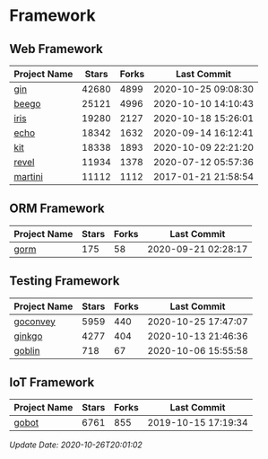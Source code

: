 # Framework

## Web Framework
| Project Name | Stars | Forks | Last Commit |
| ------------ | ----- | ----- | ----------- |
| [gin](https://github.com/gin-gonic/gin) | 42680 | 4899 | 2020-10-25 09:08:30 |
| [beego](https://github.com/astaxie/beego) | 25121 | 4996 | 2020-10-10 14:10:43 |
| [iris](https://github.com/kataras/iris) | 19280 | 2127 | 2020-10-18 15:26:01 |
| [echo](https://github.com/labstack/echo) | 18342 | 1632 | 2020-09-14 16:12:41 |
| [kit](https://github.com/go-kit/kit) | 18338 | 1893 | 2020-10-09 22:21:20 |
| [revel](https://github.com/revel/revel) | 11934 | 1378 | 2020-07-12 05:57:36 |
| [martini](https://github.com/go-martini/martini) | 11112 | 1112 | 2017-01-21 21:58:54 |

## ORM Framework
| Project Name | Stars | Forks | Last Commit |
| ------------ | ----- | ----- | ----------- |
| [gorm](https://github.com/jinzhu/gorm) | 175 | 58 | 2020-09-21 02:28:17 |

## Testing Framework
| Project Name | Stars | Forks | Last Commit |
| ------------ | ----- | ----- | ----------- |
| [goconvey](https://github.com/smartystreets/goconvey) | 5959 | 440 | 2020-10-25 17:47:07 |
| [ginkgo](https://github.com/onsi/ginkgo) | 4277 | 404 | 2020-10-13 21:46:36 |
| [goblin](https://github.com/franela/goblin) | 718 | 67 | 2020-10-06 15:55:58 |

## IoT Framework
| Project Name | Stars | Forks | Last Commit |
| ------------ | ----- | ----- | ----------- |
| [gobot](https://github.com/hybridgroup/gobot) | 6761 | 855 | 2019-10-15 17:19:34 |

*Update Date: 2020-10-26T20:01:02*